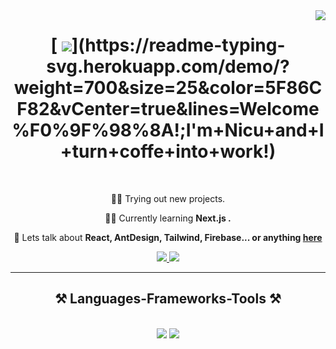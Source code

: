 <img align="right" src="https://visitor-badge.laobi.icu/badge?page_id=PintNicu.PintNicu" />

<h1 align="center">
[    <img src="https://readme-typing-svg.herokuapp.com/?font=Righteous&size=35&center=true&vCenter=true&width=500&height=70&duration=4000&lines=Welcome!+😊;+I'm+Nicu+and+I+turn+coffe+into+work!;" />](https://readme-typing-svg.herokuapp.com/demo/?weight=700&size=25&color=5F86CF82&vCenter=true&lines=Welcome%F0%9F%98%8A!;I'm+Nicu+and+I+turn+coffe+into+work!)
</h1>

<br/>

<div align="center">

🧑‍🏭 Trying out new projects.
 
👨‍💻 Currently learning **Next.js .**

💬 Lets talk about **React, AntDesign, Tailwind, Firebase... or anything [here](https://www.linkedin.com/in/nicu-pintilie/)**

 </div>
 
<div align="center"> 
  <a href="mailto:nicup.2023@gmail.com">
    <img src="https://img.shields.io/badge/Gmail-333333?style=for-the-badge&logo=gmail&logoColor=red" />
  </a>
  <a href="https://www.linkedin.com/in/nicu-pintilie/" target="_blank">
    <img src="https://img.shields.io/badge/LinkedIn-0077B5?style=for-the-badge&logo=linkedin&logoColor=white" target="_blank" />
  </a>
</div>

 <hr/>
 
<h2 align="center">⚒️ Languages-Frameworks-Tools ⚒️</h2>
<br/>
<div align="center">
    <img src="https://skillicons.dev/icons?i=react,bootstrap,html,css,vscode,github,tailwind," />
    <img src="https://skillicons.dev/icons?i=javascript,typescript,firebase,mysql,postman,git,antd," /><br>
</div>

<br/>


